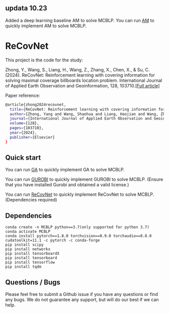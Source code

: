 ## updata 10.23
Added a deep learning baseline AM to solve MCBLP.
You can run [AM](https://github.com/HIGISX/ReCovNet/blob/master/Comparative_experiment_with_Attention_Model.ipynb) to quickly implement AM to solve MCBLP.

# ReCovNet
This project is the code for the study: 

Zhong, Y., Wang, S., Liang, H., Wang, Z., Zhang, X., Chen, X., & Su, C. (2024). ReCovNet: Reinforcement learning with covering information for solving maximal coverage billboards location problem. International Journal of Applied Earth Observation and Geoinformation, 128, 103710.[[Full article]](https://www.sciencedirect.com/science/article/pii/S1569843224000645)

Paper reference:
```bash
@article{zhong2024recovnet,
  title={ReCovNet: Reinforcement learning with covering information for solving maximal coverage billboards location problem},
  author={Zhong, Yang and Wang, Shaohua and Liang, Haojian and Wang, Zhenbo and Zhang, Xueyan and Chen, Xi and Su, Cheng},
  journal={International Journal of Applied Earth Observation and Geoinformation},
  volume={128},
  pages={103710},
  year={2024},
  publisher={Elsevier}
}
```

## Quick start
You can run [GA](https://github.com/HIGISX/ReCovNet/blob/master/Billboard_MCLP_GA.ipynb) to quickly implement GA to solve MCBLP.

You can run [GUROBI](https://github.com/HIGISX/ReCovNet/blob/master/Billboard_MCLP_solver.ipynb) to quickly implement GUROBI to solve MCBLP. (Ensure that you have installed Gurobi and obtained a valid license.)

You can run [ReCovNet](https://github.com/HIGISX/ReCovNet/blob/master/Billboards_MCLP_DRL.ipynb) to quickly implement ReCovNet to solve MCBLP. (Dependencies required)

## Dependencies
```
conda create -n MCBLP python==3.7(only supported for python 3.7)
conda activate MCBLP
conda install pytorch==1.8.0 torchvision==0.9.0 torchaudio==0.8.0 cudatoolkit=11.1 -c pytorch -c conda-forge
pip install scipy
pip install networkx
pip install tensorboardX
pip install tensorboard
pip install tensorflow
pip install tqdm
```

## Questions / Bugs
Please feel free to submit a Github issue if you have any questions or find any bugs. We do not guarantee any support, but will do our best if we can help.
